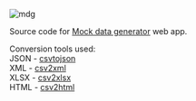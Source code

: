 ![mdg](http://oi68.tinypic.com/jqg4sg.jpg)<br>

Source code for <a href="https://mockdatagenerator.com">Mock data generator</a> web app.

Conversion tools used:<br>
JSON - <a href='https://www.npmjs.com/package/csvtojson'>csvtojson</a><br>
XML - <a href='http://www.jens-goedeke.eu/tools/csv2xml'>csv2xml</a><br>
XLSX - <a href='https://gitlab.com/DerLinkshaender/csv2xlsx'>csv2xlsx</a><br>
HTML - <a href='https://github.com/dbohdan/csv2html'>csv2html</a><br>
